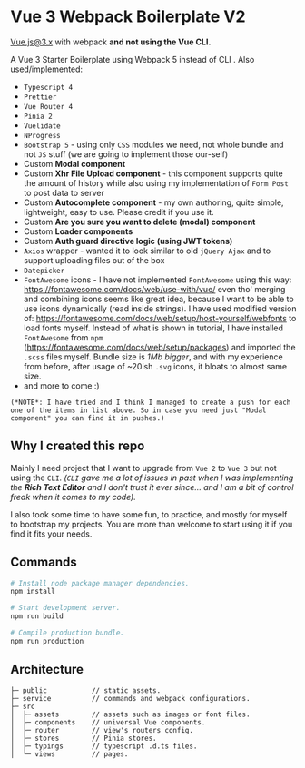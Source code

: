 
# Vue 3 Webpack Boilerplate V2
Vue.js@3.x with webpack **and not using the Vue CLI.**

A Vue 3 Starter Boilerplate using Webpack 5 instead of CLI . 
Also used/implemented:
 - `Typescript 4`
 - `Prettier`
 - `Vue Router 4` 
 - `Pinia 2` 
 - `Vuelidate`
 - `NProgress`
 - `Bootstrap 5`  - using only `CSS` modules we need, not whole bundle and not `JS` stuff (we are going to implement those our-self)
 - Custom **Modal component**
 - Custom **Xhr File Upload component** - this component supports quite the amount of history while also using my implementation of `Form Post` to post data to server
 - Custom **Autocomplete component** - my own authoring, quite simple, lightweight, easy to use. Please credit if you use it. 
 - Custom **Are you sure you want to delete (modal) component**
 - Custom **Loader components**
 - Custom **Auth guard directive logic (using JWT tokens)**
 - `Axios` wrapper - wanted it to look similar to old `jQuery Ajax` and to support uploading files out of the box
 - `Datepicker`
 - `FontAwesome` icons - I have not implemented `FontAwesome` using this way: https://fontawesome.com/docs/web/use-with/vue/
	even tho' merging and combining icons seems like great idea, because I want to be able to use icons dynamically (read inside strings).
	I have used modified version of: https://fontawesome.com/docs/web/setup/host-yourself/webfonts
	to load fonts myself. Instead of what is shown in tutorial, I have installed `FontAwesome` from `npm` (https://fontawesome.com/docs/web/setup/packages)
	and imported the `.scss` files myself.
	Bundle size is *1Mb bigger*, and with my experience from before, after usage of ~20ish `.svg` icons, it bloats to almost same size.
 - and more to come :)

`(*NOTE*: I have tried and I think I managed to create a push for each one of the items in list above. So in case you need just "Modal component" you can find it in pushes.)`


## Why I created this repo 
Mainly I need project that I want to upgrade from `Vue 2` to `Vue 3` but not using the `CLI`. 
*(`CLI` gave me a lot of issues in past when I was implementing the **Rich Text Editor** and I don't trust it ever since... and I am a bit of control freak when it comes to my code).*
 
I also took some time to have some fun,  to practice,  and mostly for myself to bootstrap my projects. You are more than welcome to start using it if you find it fits your needs. 


## Commands

```bash
# Install node package manager dependencies.
npm install

# Start development server.
npm run build

# Compile production bundle.
npm run production
```


## Architecture

```text
├─ public           // static assets.
├─ service          // commands and webpack configurations.
├─ src
│  ├─ assets        // assets such as images or font files.
│  ├─ components    // universal Vue components.
│  ├─ router        // view's routers config.
│  ├─ stores        // Pinia stores.
│  ├─ typings       // typescript .d.ts files.
│  └─ views         // pages.
```
